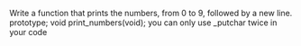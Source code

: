 Write a function that prints the numbers, from 0 to 9, followed by a new line. prototype; void print_numbers(void); you can only use _putchar twice in your code
